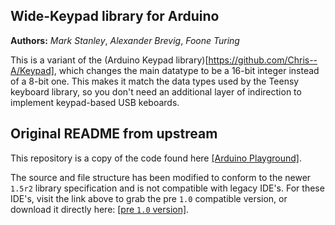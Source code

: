 ## Wide-Keypad library for Arduino

**Authors:**  *Mark Stanley*, *Alexander Brevig*, *Foone Turing*

This is a variant of the (Arduino Keypad library)[https://github.com/Chris--A/Keypad], which changes the main datatype to be a 16-bit integer instead of a 8-bit one.
This makes it match the data types used by the Teensy keyboard library, so you don't need an additional layer of indirection to implement keypad-based USB keboards. 

## Original README from upstream

This repository is a copy of the code found here [[Arduino Playground]](http://playground.arduino.cc/Code/Keypad).

The source and file structure has been modified to conform to the newer `1.5r2` library specification and is not compatible with legacy IDE's.
For these IDE's, visit the link above to grab the pre `1.0` compatible version, or download it directly here:  [[pre `1.0` version]](http://playground.arduino.cc/uploads/Code/keypad.zip).